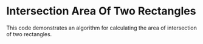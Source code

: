 # Intersection Area Of Two Rectangles
This code demonstrates an algorithm for calculating the area of intersection of two rectangles.